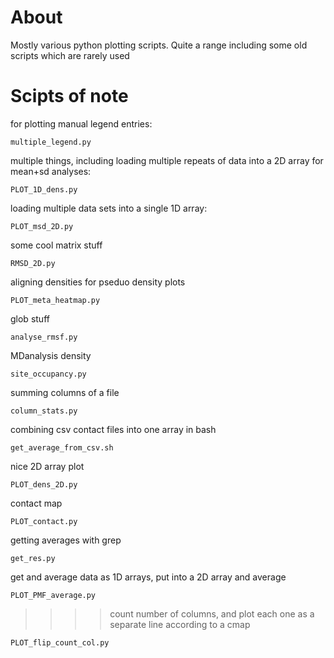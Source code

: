 About
====

Mostly various python plotting scripts. Quite a range including some old scripts which are rarely used

Scipts of note
====

for plotting manual legend entries:
```
multiple_legend.py
```

multiple things, including loading multiple repeats of data into a 2D array for mean+sd analyses:
```
PLOT_1D_dens.py
```

loading multiple data sets into a single 1D array:
```
PLOT_msd_2D.py
```

some cool matrix stuff
```
RMSD_2D.py
```

aligning densities for pseduo density plots
```
PLOT_meta_heatmap.py
```

glob stuff
```
analyse_rmsf.py
```

MDanalysis density
```
site_occupancy.py 
```

summing columns of a file
```
column_stats.py 
```

combining csv contact files into one array in bash
```
get_average_from_csv.sh
```

nice 2D array plot
```
PLOT_dens_2D.py
```

contact map
```
PLOT_contact.py
```

getting averages with grep
```
get_res.py
```

get and average data as 1D arrays, put into a 2D array and average
```
PLOT_PMF_average.py
```

>>>> count number of columns, and plot each one as a separate line according to a cmap
```
PLOT_flip_count_col.py
```

